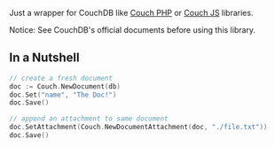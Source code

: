 Just a wrapper for CouchDB like [Couch PHP](//github.com/qeremy/couch) or [Couch JS](//github.com/qeremy/couch-js) libraries.

Notice: See CouchDB's official documents before using this library.

## In a Nutshell
```go
// create a fresh document
doc := Couch.NewDocument(db)
doc.Set("name", "The Doc!")
doc.Save()

// append an attachment to same document
doc.SetAttachment(Couch.NewDocumentAttachment(doc, "./file.txt"))
doc.Save()
```
